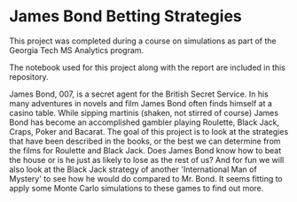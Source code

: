 # James Bond Betting Strategies

This project was completed during a course on simulations as part of the Georgia Tech MS Analytics program. 

The notebook used for this project along with the report are included in this repository.

James Bond, 007, is a secret agent for the British Secret Service.
In his many adventures in novels and film James Bond often finds himself at a casino table.
While sipping martinis (shaken, not stirred of course) James Bond has become an accomplished gambler playing Roulette, Black Jack, Craps, Poker and Bacarat.
The goal of this project is to look at the strategies that have been described in the books, or the best we can determine from the films for Roulette and Black Jack. Does James Bond know how to beat the house or is he just as likely to lose as the rest of us? And for fun we will also look at the Black Jack strategy of another 'International Man of Mystery' to see how he would do compared to Mr. Bond.
It seems fitting to apply some Monte Carlo simulations to these games to find out more.
